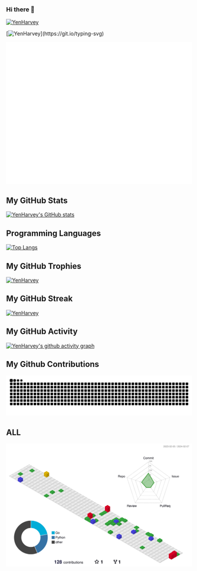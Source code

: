 ### Hi there 👋

[![YenHarvey](https://readme-typing-svg.demolab.com/?lines=在Rust的稳固中探寻;C++的迷宫里穿梭;Python的简洁中挥洒;React的变幻中舞动。我是代码世界的探险家！)](https://git.io/typing-svg)

[![YenHarvey](https://readme-typing-svg.demolab.com/?lines=Exploring+in+Rust's+stability;Navigating+through+C++'s+maze;Flowing+in+Python's+simplicity;Dancing+in+React's+dynamism.+I'm+an+adventurer+in+the+world+of+code!)](https://git.io/typing-svg)

![Metrics](/github-metrics.svg)
<!-- ![Metrics](https://metrics.lecoq.io/Yenharvey?template=classic&lines=1&base=header%2C%20activity%2C%20community%2C%20repositories%2C%20metadata&base.indepth=false&base.hireable=false&base.skip=false&lines=false&lines.sections=base&lines.repositories.limit=4&lines.history.limit=1&lines.delay=0&config.timezone=Asia%2FHong_Kong) -->
<!--
**YenHarvey/YenHarvey** is a ✨ _special_ ✨ repository because its `README.md` (this file) appears on your GitHub profile.

Here are some ideas to get you started:

- 🔭 I’m currently working on ...
- 🌱 I’m currently learning ...
- 👯 I’m looking to collaborate on ...
- 🤔 I’m looking for help with ...
- 💬 Ask me about ...
- 📫 How to reach me: ...
- 😄 Pronouns: ...
- ⚡ Fun fact: ...
-->

## My GitHub Stats

[![YenHarvey's GitHub stats](https://github-readme-stats.vercel.app/api?username=YenHarvey)](https://github.com/anuraghazra/github-readme-stats)

## Programming Languages

[![Top Langs](https://github-readme-stats.vercel.app/api/top-langs/?username=YenHarvey&layout=compact)](https://github.com/anuraghazra/github-readme-stats)

## My GitHub Trophies

[![YenHarvey](https://github-profile-trophy.vercel.app/?username=YenHarvey&row=2&column=3)](https://github.com/ryo-ma/github-profile-trophy)

## My GitHub Streak

[![YenHarvey](https://github-readme-streak-stats.herokuapp.com/?user=YenHarvey)](https://git.io/streak-stats)

## My GitHub Activity

[![YenHarvey's github activity graph](https://github-readme-activity-graph.vercel.app/graph?username=YenHarvey&theme=github)](https://github.com/ashutosh00710/github-readme-activity-graph)

## My Github Contributions

<!-- <picture>
  <source media="(prefers-color-scheme: dark)" srcset="github-snake-dark.svg" />
  <source media="(prefers-color-scheme: light)" srcset="github-snake.svg" />
  <img alt="github-snake" src="github-snake.svg" />
</picture> -->

![YenHarvey](https://raw.githubusercontent.com/YenHarvey/YenHarvey/output/github-contribution-grid-snake.svg)
<!-- ![YenHarvey](https://raw.githubusercontent.com/YenHarvey/YenHarvey/output/github-contribution-grid-snake-dark.svg) -->

## ALL

![](./profile-3d-contrib/profile-gitblock.svg)

<!-- 花式分割线 -->
<!-- ---

![](https://visitor-badge.glitch.me/badge?page_id=YenHarvey.readme) -->

